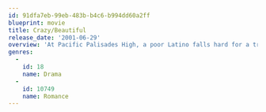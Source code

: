 ```yaml
---
id: 91dfa7eb-99eb-483b-b4c6-b994dd60a2ff
blueprint: movie
title: Crazy/Beautiful
release_date: '2001-06-29'
overview: 'At Pacific Palisades High, a poor Latino falls hard for a troubled girl from the affluent neighborhood.'
genres:
  -
    id: 18
    name: Drama
  -
    id: 10749
    name: Romance
---
```

